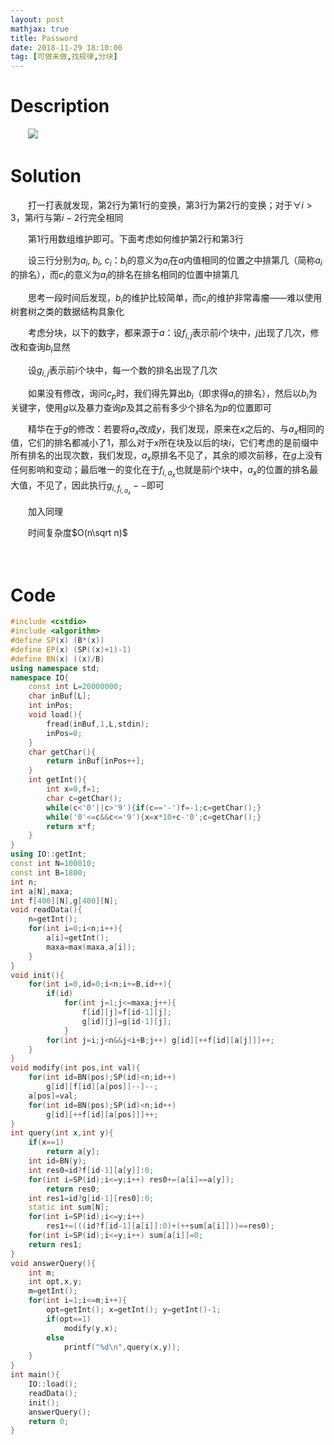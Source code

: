 ```yaml
---
layout: post
mathjax: true
title: Password
date: 2018-11-29 18:10:00
tag: [可做未做,找规律,分块]
---
```

# Description

　　![](http://xsy.gdgzez.com.cn/JudgeOnline/upload/attachment/image/20180619/20180619153705_22021.png)


<!-- more -->
# Solution

　　打一打表就发现，第2行为第1行的变换，第3行为第2行的变换；对于$\forall i>3$，第$i$行与第$i-2$行完全相同

　　第1行用数组维护即可。下面考虑如何维护第2行和第3行

　　设三行分别为$a_i,\ b_i,\ c_i$：$b_i$的意义为$a_i$在$a$内值相同的位置之中排第几（简称$a_i$的排名），而$c_i$的意义为$a_i$的排名在排名相同的位置中排第几

　　思考一段时间后发现，$b_i$的维护比较简单，而$c_i$的维护非常毒瘤——难以使用树套树之类的数据结构具象化

　　考虑分块，以下的数字，都来源于$a$：设$f_{i,j}$表示前$i$个块中，$j$出现了几次，修改和查询$b_i$显然

　　设$g_{i,j}$表示前$i$个块中，每一个数的排名出现了几次

　　如果没有修改，询问$c_p$时，我们得先算出$b_i$（即求得$a_i$的排名），然后以$b_i$为关键字，使用$g$以及暴力查询$p$及其之前有多少个排名为$p$的位置即可

 　　精华在于$g$的修改：若要将$a_x$改成$y$，我们发现，原来在$x$之后的、与$a_x$相同的值，它们的排名都减小了1，那么对于$x$所在块及以后的块$i$，它们考虑的是前缀中所有排名的出现次数，我们发现，$a_x$原排名不见了，其余的顺次前移，在$g$上没有任何影响和变动；最后唯一的变化在于$f_{i,a_x}$也就是前$i$个块中，$a_x$的位置的排名最大值，不见了，因此执行$g_{i,f_{i,a_x}}--$即可

　　加入同理

　　时间复杂度$O(n\sqrt n)$

　

# Code

```c++
#include <cstdio>
#include <algorithm>
#define SP(x) (B*(x))
#define EP(x) (SP((x)+1)-1)
#define BN(x) ((x)/B)
using namespace std;
namespace IO{
    const int L=20000000;
    char inBuf[L];
    int inPos;
    void load(){
        fread(inBuf,1,L,stdin);
        inPos=0;
    }
    char getChar(){
        return inBuf[inPos++];
    }
    int getInt(){
        int x=0,f=1;
        char c=getChar();
        while(c<'0'||c>'9'){if(c=='-')f=-1;c=getChar();}
        while('0'<=c&&c<='9'){x=x*10+c-'0';c=getChar();}
        return x*f;
    }
}
using IO::getInt;
const int N=100010;
const int B=1800;
int n;
int a[N],maxa;
int f[400][N],g[400][N];
void readData(){
    n=getInt();
    for(int i=0;i<n;i++){
        a[i]=getInt();
        maxa=max(maxa,a[i]);
    }
}
void init(){
    for(int i=0,id=0;i<n;i+=B,id++){
        if(id)
            for(int j=1;j<=maxa;j++){
                f[id][j]=f[id-1][j];
                g[id][j]=g[id-1][j];
            }
        for(int j=i;j<n&&j<i+B;j++) g[id][++f[id][a[j]]]++;
    }
}
void modify(int pos,int val){
    for(int id=BN(pos);SP(id)<n;id++) 
        g[id][f[id][a[pos]]--]--;
    a[pos]=val;
    for(int id=BN(pos);SP(id)<n;id++)
        g[id][++f[id][a[pos]]]++;
}
int query(int x,int y){
    if(x==1)
        return a[y];
    int id=BN(y);
    int res0=id?f[id-1][a[y]]:0;
    for(int i=SP(id);i<=y;i++) res0+=(a[i]==a[y]);
        return res0;
    int res1=id?g[id-1][res0]:0;
    static int sum[N];
    for(int i=SP(id);i<=y;i++)
        res1+=(((id?f[id-1][a[i]]:0)+(++sum[a[i]]))==res0);
    for(int i=SP(id);i<=y;i++) sum[a[i]]=0;
    return res1;
}
void answerQuery(){
    int m;
    int opt,x,y;
    m=getInt();
    for(int i=1;i<=m;i++){
        opt=getInt(); x=getInt(); y=getInt()-1;
        if(opt==1)
            modify(y,x);
        else
            printf("%d\n",query(x,y));
    }
}
int main(){
    IO::load();
    readData();
    init();
    answerQuery();
    return 0;
}
```

